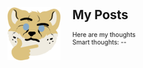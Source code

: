 <script>
	function hasNavigation() { return false; }
	function getTitle() { return "Posts"; }

	function onPageLoad(){
		setTimeout(function() {
			var last = getLastLoadedPage();
			var current = last;
			var lastPost = addPage(current, getPageContent(current));

			findById("total").innerHTML = `Smart thoughts: ${last}`;

			function checkLastPost(){
				while(current != 1 && isInViewport(lastPost)){
					current--;
					lastPost = addPage(current, getPageContent(current));
				}
			}

			window.addEventListener('scroll', function(e) {
				checkLastPost();
			});
			checkLastPost();
		}, 0);
	}

	function getPageContent(i){
		var rawFile = new XMLHttpRequest();
	    rawFile.open("GET", `${window.location.origin}/pages/posts/${i}.md`, false);
	    rawFile.send();
        return rawFile.responseText;
	}

	function getLastLoadedPage(){
		var from = 0;
		var to = 4096;
		while(from != to-1){
			var middle = parseInt((from + to) / 2);
			var exist = doesFileExist(`/pages/posts/${middle}.md`);
			if(exist)
				from = middle;
			else
				to = middle;
		}
		return from;
	}

	function addPage(i, text){
		var formatted = text.replace(/\s+/g, " ");
		var meta = formatted.split("<!--")[1].split("-->")[0];
		var title = meta.split("$title:")[1].split("$")[0].trim();
		var date = meta.split("$date:")[1].split("$")[0].trim();

		var content = text.split("-->")[1].split("\n").slice(0, 15).join("\n");
		if(content.length > 600)
			content = content.slice(0, 600);

		findById("pages-list").innerHTML += `
			<div class="page-separator"></div>
			<div class="blog" id="id:${i}">
				<div class="title noselect" onclick="selectPage('posts/${i}')">${title}</div>
				<div class="date">${date}</div>
				<zero-md no-shadow="true">
				  	<script type="text/markdown">
${content} ...
			  		<\/script>
				</zero-md>
				<div class="more" onclick="selectPage('posts/${i}')">Read more</div>
			</div>
		`;
		return findById(`id:${i}`);
	}

</script>

<style>
	#head {
		gap: 20pt;
		display: flex;
		justify-content: center;
	}

	#head h1 {
		margin-top: 0px;
	}

	#head > img {
		background: rgba(0, 0, 0, 0);
		width: 90pt;
		height: 90pt;
	}

	#total {
		color: var(--color-text-3);
	}

	.blog {
		margin-top: -10pt;
	}

	.blog > .title {
		font-size: 22pt;
		color: var(--color-text-1);
		font-weight: 400;
		border-bottom: 2px solid var(--color-text-3);
		cursor: pointer;
	}

	.blog > .title:hover {
		border-bottom: 2px solid var(--color-text-2);
	}

	.blog > .date {
		font-size: 10pt;
		margin-top: 5pt;
		color: var(--color-text-2);
	}

	.blog > .more {
		width: 100pt;
		border: 1px solid var(--color-text-3);
		
		margin-top: 5pt;
		margin-bottom: -5pt;
		padding: 8px;
		border-radius: 5px;
		display: flex;
		justify-content: center;
		transition: all 0.18s ease;
		cursor: pointer;
	}

	.blog > .more:hover {
		border: 1px solid var(--color-text-2);
	}

	.blog > zero-md > .markdown-body {
		padding: 10pt;
		
	}

	.blog > zero-md > .markdown-body * {
		color: var(--color-text-3) !important;
	}
</style>

<div id="head">
	<img src="resources/posts/thinking.png"/>
	<div>
		<h1>My Posts</h1>
		Here are my thoughts
		<br>
		<a id="total">Smart thoughts: --</a>
	</div>
</div>


<div id="pages-list"></div>